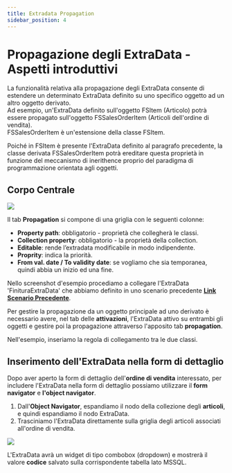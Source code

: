 ```yaml
---
title: Extradata Propagation
sidebar_position: 4
---
```


# Propagazione degli ExtraData - Aspetti introduttivi

La funzionalità relativa alla propagazione degli ExtraData consente di estendere un determinato ExtraData definito su uno specifico oggetto ad un altro oggetto derivato.  
Ad esempio, un'ExtraData definito sull'oggetto FSItem (Articolo) potrà essere propagato sull'oggetto FSSalesOrderItem (Articoli dell'ordine di vendita).  
FSSalesOrderItem è un'estensione della classe FSItem.  

Poiché in FSItem è presente l'ExtraData definito al paragrafo precedente, la classe derivata FSSalesOrderItem potrà ereditare questa proprietà in funzione del meccanismo di inerithence proprio del paradigma di programmazione orientata agli oggetti.   


## Corpo Centrale

![](../../../../../static/images/20250317090341.png)

Il tab **Propagation** si compone di una griglia con le seguenti colonne:  
* **Property path**: obbligatorio - proprietà che collegherà le classi.  
* **Collection property**: obbligatorio - la proprietà della collection.  
* **Editable**: rende l’extradata modificabile in modo indipendente.  
* **Proprity**: indica la priorità. 
* **From val.  date / To validity date**: se vogliamo che sia temporanea, quindi abbia un inizio ed una fine.  

Nello screenshot d'esempio procediamo a collegare l'ExtraData 'FinituraExtraData' che abbiamo definito in uno scenario precedente 
[**Link Scenario Precedente**](docs\configurations\utility\extra-data\extradata\new-extradata-datasource.md).  

Per gestire la propagazione da un oggetto principale ad uno derivato è necessario avere, nel tab delle **attivazioni**, l'ExtraData attivo su entrambi gli oggetti e gestire poi la propagazione attraverso l'apposito tab **propagation**.

Nell'esempio, inseriamo la regola di collegamento tra le due classi.  

## Inserimento dell'ExtraData nella form di dettaglio

Dopo aver aperto la form di dettaglio dell'**ordine di vendita** interessato, per includere l'ExtraData nella form di dettaglio possiamo utilizzare il **form navigator** e **l'object navigator**.  
1. Dall'**Object Navigator**, espandiamo il nodo della collezione degli **articoli**, e quindi espandiamo il nodo ExtraData.  
2. Trasciniamo l'ExtraData direttamente sulla griglia degli articoli associati all'ordine di vendita.   

![](../../../../../static/images/20250317101524.png)

L'ExtraData avrà un widget di tipo combobox (dropdown) e mostrerà il valore **codice** salvato sulla corrispondente tabella lato MSSQL.  













